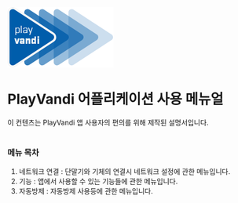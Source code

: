 ![Logo](./Images/vandilogo.png)
# PlayVandi 어플리케이션 사용 메뉴얼

이 컨텐츠는 PlayVandi 앱 사용자의 편의를 위해 제작된 설명서입니다.

#

### 메뉴 목차
1. 네트워크 연결 : 단말기와 기체의 연결시 네트워크 설정에 관한 메뉴입니다.
2. 기능 : 앱에서 사용할 수 있는 기능들에 관한 메뉴입니다.
3. 자동방제 : 자동방제 사용등에 관한 메뉴입니다.
